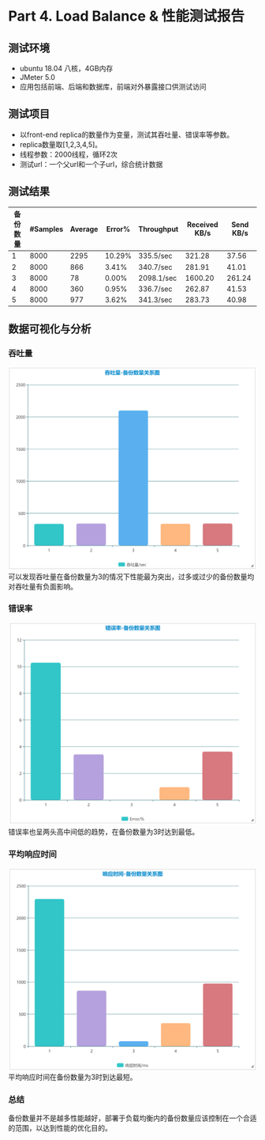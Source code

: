 # Part 4. Load Balance & 性能测试报告

## 测试环境
- ubuntu 18.04 八核，4GB内存
- JMeter 5.0
- 应用包括前端、后端和数据库，前端对外暴露接口供测试访问

## 测试项目
- 以front-end replica的数量作为变量，测试其吞吐量、错误率等参数。
- replica数量取[1,2,3,4,5]。
- 线程参数：2000线程，循环2次
- 测试url：一个父url和一个子url，综合统计数据

## 测试结果
| 备份数量 | #Samples | Average | Error% | Throughput | Received KB/s | Send KB/s |
|-|-|-|-|-|-|-|
|1|8000|2295|10.29%|335.5/sec|321.28|37.56|
|2|8000|866|3.41%|340.7/sec|281.91|41.01|
|3|8000|78|0.00%|2098.1/sec|1600.20|261.24|
|4|8000|360|0.95%|336.7/sec|262.87|41.53|
|5|8000|977|3.62%|341.3/sec|283.73|40.98|

## 数据可视化与分析

### 吞吐量
![](throughput.png)
可以发现吞吐量在备份数量为3的情况下性能最为突出，过多或过少的备份数量均对吞吐量有负面影响。
### 错误率
![](error.png)
错误率也呈两头高中间低的趋势，在备份数量为3时达到最低。
### 平均响应时间
![](resptime.png)
平均响应时间在备份数量为3时到达最短。
### 总结
备份数量并不是越多性能越好，部署于负载均衡内的备份数量应该控制在一个合适的范围，以达到性能的优化目的。


